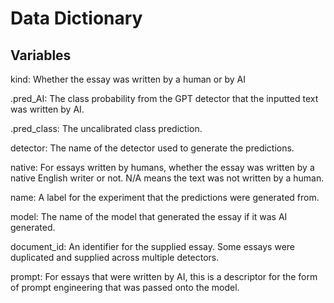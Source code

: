 # Data Dictionary


## Variables

kind: Whether the essay was written by a human or by AI

.pred_AI: The class probability from the GPT detector that the inputted
text was written by AI.

.pred_class: The uncalibrated class prediction.

detector: The name of the detector used to generate the predictions.

native: For essays written by humans, whether the essay was written by a
native English writer or not. N/A means the text was not written by a
human.

name: A label for the experiment that the predictions were generated
from.

model: The name of the model that generated the essay if it was AI
generated.

document_id: An identifier for the supplied essay. Some essays were
duplicated and supplied across multiple detectors.

prompt: For essays that were written by AI, this is a descriptor for the
form of prompt engineering that was passed onto the model.
